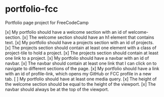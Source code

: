 # portfolio-fcc
Portfolio page project for FreeCodeCamp

[x] My portfolio should have a welcome section with an id of welcome-section.
[x] The welcome section should have an h1 element that contains text.
[x] My portfolio should have a projects section with an id of projects.
[x] The projects section should contain at least one element with a class of project-tile to hold a project.
[x] The projects section should contain at least one link to a project.
[x] My portfolio should have a navbar with an id of navbar.
[x] The navbar should contain at least one link that I can click on to navigate to different sections of the page.
[x] My portfolio should have a link with an id of profile-link, which opens my GitHub or FCC profile in a new tab.
[ ] My portfolio should have at least one media query.
[x] The height of the welcome section should be equal to the height of the viewport.
[x] The navbar should always be at the top of the viewport.